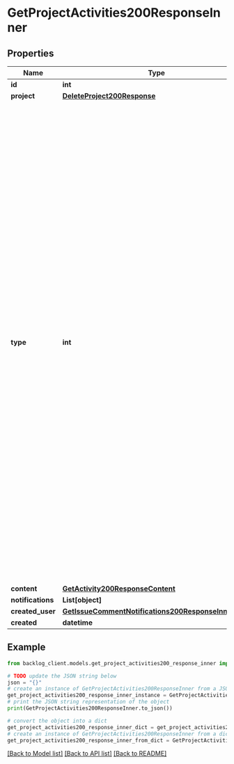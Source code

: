 # GetProjectActivities200ResponseInner


## Properties

Name | Type | Description | Notes
------------ | ------------- | ------------- | -------------
**id** | **int** |  | [optional] 
**project** | [**DeleteProject200Response**](DeleteProject200Response.md) |  | [optional] 
**type** | **int** | 最近の更新の種別：1:課題の追加2\\\&quot;課題の更新3:課題にコメント4:課題の削除5:Wikiを追加6:Wikiを更新7:Wikiを削除8:共有ファイルを追加9:共有ファイルを更新10:共有ファイルを削除11:Subversionコミット12:GITプッシュ13:GITリポジトリ作成14:課題をまとめて更新15:プロジェクトに参加16:プロジェクトから脱退17:コメントにお知らせを追加18:プルリクエストの追加19:プルリクエストの更新20:プルリクエストにコメント21:プルリクエストの削除22:マイルストーンの追加23:マイルストーンの更新24:マイルストーンの削除25:グループがプロジェクトに参加26:グループがプロジェクトから脱退 | [optional] 
**content** | [**GetActivity200ResponseContent**](GetActivity200ResponseContent.md) |  | [optional] 
**notifications** | **List[object]** |  | [optional] 
**created_user** | [**GetIssueCommentNotifications200ResponseInnerUser**](GetIssueCommentNotifications200ResponseInnerUser.md) |  | [optional] 
**created** | **datetime** |  | [optional] 

## Example

```python
from backlog_client.models.get_project_activities200_response_inner import GetProjectActivities200ResponseInner

# TODO update the JSON string below
json = "{}"
# create an instance of GetProjectActivities200ResponseInner from a JSON string
get_project_activities200_response_inner_instance = GetProjectActivities200ResponseInner.from_json(json)
# print the JSON string representation of the object
print(GetProjectActivities200ResponseInner.to_json())

# convert the object into a dict
get_project_activities200_response_inner_dict = get_project_activities200_response_inner_instance.to_dict()
# create an instance of GetProjectActivities200ResponseInner from a dict
get_project_activities200_response_inner_from_dict = GetProjectActivities200ResponseInner.from_dict(get_project_activities200_response_inner_dict)
```
[[Back to Model list]](../README.md#documentation-for-models) [[Back to API list]](../README.md#documentation-for-api-endpoints) [[Back to README]](../README.md)


